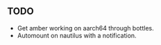 ## TODO

- Get amber working on aarch64 through bottles.
- Automount on nautilus with a notification.
